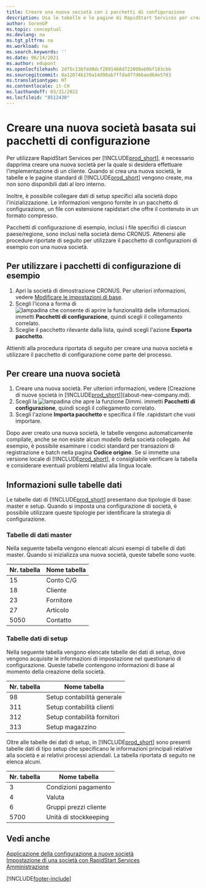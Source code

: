 ```yaml
---
title: Creare una nuova società con i pacchetti di configurazione
description: Usa le tabelle e le pagine di RapidStart Services per creare una nuova società per la quale vuoi effettuare l'implementazione di un cliente.
author: SorenGP
ms.topic: conceptual
ms.devlang: na
ms.tgt_pltfrm: na
ms.workload: na
ms.search.keywords: ''
ms.date: 06/14/2021
ms.author: edupont
ms.openlocfilehash: 2d75c136fdd0dcf2891468d722008ab0bf183cbb
ms.sourcegitcommit: 8a12074b170a14d98ab7ffdad77d66aed64e5783
ms.translationtype: HT
ms.contentlocale: it-CH
ms.lasthandoff: 03/31/2022
ms.locfileid: "8512430"
---
```

# <a name="create-a-new-company-based-on-configuration-packages"></a>Creare una nuova società basata sui pacchetti di configurazione

Per utilizzare RapidStart Services per [!INCLUDE[prod_short](includes/prod_short.md)], è necessario dapprima creare una nuova società per la quale si desidera effettuare l'implementazione di un cliente. Quando si crea una nuova società, le tabelle e le pagine standard di [!INCLUDE[prod_short](includes/prod_short.md)] vengono create, ma non sono disponibili dati al loro interno.

Inoltre, è possibile collegare dati di setup specifici alla società dopo l'inizializzazione. Le informazioni vengono fornite in un pacchetto di configurazione, un file con estensione rapidstart che offre il contenuto in un formato compresso.  

Pacchetti di configurazione di esempio, inclusi i file specifici di ciascun paese/regione, sono inclusi nella società demo CRONUS. Attenersi alle procedure riportate di seguito per utilizzare il pacchetto di configurazioni di esempio con una nuova società.  

## <a name="to-use-the-sample-configuration-packages"></a>Per utilizzare i pacchetti di configurazione di esempio

1. Apri la società di dimostrazione CRONUS. Per ulteriori informazioni, vedere [Modificare le impostazioni di base](ui-change-basic-settings.md).  
2. Scegli l'icona a forma di ![lampadina che consente di aprire la funzionalità delle informazioni.](media/ui-search/search_small.png "Dimmi cosa vuoi fare") immetti **Pacchetti di configurazione**, quindi scegli il collegamento correlato.  
3. Sceglie il pacchetto rilevante dalla lista, quindi scegli l'azione **Esporta pacchetto**.  

Attieniti alla procedura riportata di seguito per creare una nuova società e utilizzare il pacchetto di configurazione come parte del processo.  

## <a name="to-create-a-new-company"></a>Per creare una nuova società

1. Creare una nuova società. Per ulteriori informazioni, vedere [Creazione di nuove società in [!INCLUDE[prod_short](includes/prod_short.md)]](about-new-company.md).
2. Scegli la ![lampadina che apre la funzione Dimmi.](media/ui-search/search_small.png "Dimmi cosa vuoi fare") immetti **Pacchetti di configurazione**, quindi scegli il collegamento correlato.  
3. Scegli l'azione **Importa pacchetto** e specifica il file .rapidstart che vuoi importare.  

Dopo aver creato una nuova società, le tabelle vengono automaticamente compilate, anche se non esiste alcun modello della società collegato. Ad esempio, è possibile esaminare i codici standard per transazioni di registrazione e batch nella pagina **Codice origine**. Se si immette una versione locale di [!INCLUDE[prod_short](includes/prod_short.md)], è consigliabile verificare la tabella e considerare eventuali problemi relativi alla lingua locale.

## <a name="about-data-tables"></a>Informazioni sulle tabelle dati

Le tabelle dati di [!INCLUDE[prod_short](includes/prod_short.md)] presentano due tipologie di base: master e setup. Quando si imposta una configurazione di società, è possibile utilizzare queste tipologie per identificare la strategia di configurazione.  

### <a name="master-data-tables"></a>Tabelle di dati master

Nella seguente tabella vengono elencati alcuni esempi di tabelle di dati master. Quando si inizializza una nuova società, queste tabelle sono vuote.  

|Nr. tabella|Nome tabella|  
|-------------------|--------------------|  
|15|Conto C/G|  
|18|Cliente|  
|23|Fornitore|  
|27|Articolo|  
|5050|Contatto|  

### <a name="setup-data-tables"></a>Tabelle dati di setup

Nella seguente tabella vengono elencate tabelle dei dati di setup, dove vengono acquisite le informazioni di impostazione nel questionario di configurazione. Queste tabelle contengono informazioni di base al momento della creazione della società.  

|Nr. tabella|Nome tabella|  
|-------------------|--------------------|  
|98|Setup contabilità generale|  
|311|Setup contabilità clienti|  
|312|Setup contabilità fornitori|  
|313|Setup magazzino|  

Oltre alle tabelle dei dati di setup, in [!INCLUDE[prod_short](includes/prod_short.md)] sono presenti tabelle dati di tipo setup che specificano le informazioni principali relative alla società e ai relativi processi aziendali. La tabella riportata di seguito ne elenca alcuni.  

|Nr. tabella|Nome tabella|  
|-------------------|--------------------|  
|3|Condizioni pagamento|  
|4|Valuta|  
|6|Gruppi prezzi cliente|  
|5700|Unità di stockkeeping|

## <a name="see-also"></a>Vedi anche

[Applicazione della configurazione a nuove società](admin-apply-configuration-to-new-companies.md)  
[Impostazione di una società con RapidStart Services](admin-set-up-a-company-with-rapidstart.md)  
[Amministrazione](admin-setup-and-administration.md)


[!INCLUDE[footer-include](includes/footer-banner.md)]